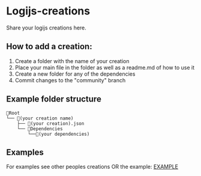 # Logijs-creations
Share your logijs creations here.

## How to add a creation:
1. Create a folder with the name of your creation
2. Place your main file in the folder as well as a readme.md of how to use it
3. Create a new folder for any of the dependencies
4. Commit changes to the "community" branch 

## Example folder structure
```
📁Root
└── 📁(your creation name)
    ├── 📄(your creation).json
    └── 📁Dependencies
        └──📄(your dependencies)
```
## Examples
For examples see other peoples creations OR the example: [EXAMPLE](https://github.com/Dangerdangerau/Logijs-creations/tree/community/16_bit_encoder)
